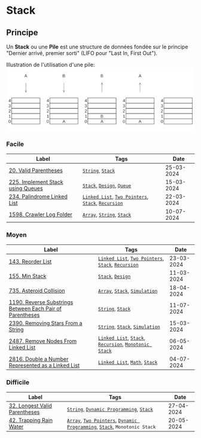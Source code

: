 # Stack

## Principe

Un **Stack** ou une **Pile** est une structure de données fondée sur le principe "Dernier arrivé, premier sorti" (LIFO pour "Last In, First Out").

Illustration de l'utilisation d'une pile:  
<img src="../imgs/skills/stack-1.png"/>

### Facile

| Label                                                                                        | Tags                                                                                                                         | Date       |
| -------------------------------------------------------------------------------------------- | ---------------------------------------------------------------------------------------------------------------------------- | ---------- |
| [20. Valid Parentheses](../Probleme/0020.%20Valid%20Parentheses/)                            | [`String`](./string.md), [`Stack`](./stack.md)                                                                               | 25-03-2024 |
| [225. Implement Stack using Queues](../Probleme/0225.%20Implement%20Stack%20using%20Queues/) | [`Stack`](./stack.md), [`Design`](./design.md), [`Queue`](./queue.md)                                                        | 15-03-2024 |
| [234. Palindrome Linked List](../Probleme/0234.%20Palindrome%20Linked%20List/)               | [`Linked List`](./linked_list.md), [`Two Pointers`](./two_pointers.md), [`Stack`](./stack.md), [`Recursion`](./recursion.md) | 22-03-2024 |
| [1598. Crawler Log Folder](../Probleme/1598.%20Crawler%20Log%20Folder/)                      | [`Array`](./array.md), [`String`](./string.md), [`Stack`](./stack.md)                                                        | 10-07-2024 |

### Moyen

| Label                                                                                                                                             | Tags                                                                                                                               | Date       |
| ------------------------------------------------------------------------------------------------------------------------------------------------- | ---------------------------------------------------------------------------------------------------------------------------------- | ---------- |
| [143. Reorder List](../Probleme/0143.%20Reorder%20List/)                                                                                          | [`Linked List`](./linked_list.md), [`Two Pointers`](./two_pointers.md), [`Stack`](./stack.md), [`Recursion`](./recursion.md)       | 23-03-2024 |
| [155. Min Stack](../Probleme/0155.%20Min%20Stack/)                                                                                                | [`Stack`](./stack.md), [`Design`](./design.md)                                                                                     | 11-03-2024 |
| [735. Asteroid Collision](../Probleme/0735.%20Asteroid%20Collision/)                                                                              | [`Array`](./array.md), [`Stack`](./stack.md), [`Simulation`](./simulation.md)                                                      | 18-04-2024 |
| [1190. Reverse Substrings Between Each Pair of Parentheses](../Probleme/1190.%20Reverse%20Substrings%20Between%20Each%20Pair%20of%20Parentheses/) | [`String`](./string.md), [`Stack`](./stack.md)                                                                                     | 11-07-2024 |
| [2390. Removing Stars From a String](../Probleme/2390.%20Removing%20Stars%20From%20a%20String/)                                                   | [`String`](./string.md), [`Stack`](./stack.md), [`Simulation`](./simulation.md)                                                    | 15-03-2024 |
| [2487. Remove Nodes From Linked List](../Probleme/2487.%20Remove%20Nodes%20From%20Linked%20List/)                                                 | [`Linked List`](./linked_list.md), [`Stack`](./stack.md), [`Recursion`](./recursion.md), [`Monotonic Stack`](./monotonic_stack.md) | 06-05-2024 |
| [2816. Double a Number Represented as a Linked List](../Probleme/2816.%20Double%20a%20Number%20Represented%20as%20a%20Linked%20List/)             | [`Linked List`](./linked_list.md), [`Math`](./math.md), [`Stack`](./stack.md)                                                      | 04-07-2024 |

### Difficile

| Label                                                                               | Tags                                                                                                                                   | Date       |
| ----------------------------------------------------------------------------------- | -------------------------------------------------------------------------------------------------------------------------------------- | ---------- |
| [32. Longest Valid Parentheses](../Probleme/0032.%20Longest%20Valid%20Parentheses/) | [`String`](./string.md), [`Dynamic Programming`](./dp.md), [`Stack`](./stack.md)                                                       | 27-04-2024 |
| [42. Trapping Rain Water](../Probleme/0042.%20Trapping%20Rain%20Water/)             | [`Array`](./array.md), [`Two Pointers`](./two_pointers.md), [`Dynamic Programming`](./dp.md), [`Stack`](./stack.md), `Monotonic Stack` | 20-05-2024 |
